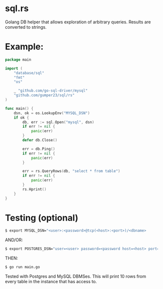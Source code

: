 # sql.rs
Golang DB helper that allows exploration of arbitrary queries. Results are converted to strings.

# Example:

```go
package main

import (
	"database/sql"
	"fmt"
	"os"

	_ "github.com/go-sql-driver/mysql"
	"github.com/gumper23/sql/rs"
)

func main() {
	dsn, ok = os.LookupEnv("MYSQL_DSN")
	if ok {
		db, err := sql.Open("mysql", dsn)
		if err != nil {
			panic(err)
		}
		defer db.Close()

		err = db.Ping()
		if err != nil {
			panic(err)
		}

		err = rs.QueryRows(db, "select * from table")
		if err != nil {
			panic(err)
		}
		rs.Hprint()
	}
} 
```

# Testing (optional)
```bash
$ export MYSQL_DSN="<user>:<password>@tcp(<host>:<port>)/<dbname>
```

AND/OR:

```bash
$ export POSTGRES_DSN="user=<user> password=<password host=<host> port=<port> dbname=<dbname> sslmode=disable"
```

THEN:
```bash
$ go run main.go
```

Tested with Postgres and MySQL DBMSes. This will print 10 rows from every table in the instance that <user> has access to.
